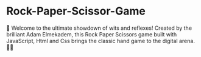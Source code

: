 # Rock-Paper-Scissor-Game
🙌 Welcome to the ultimate showdown of wits and reflexes! Created by the brilliant Adam Elmekadem, this Rock Paper Scissors game built with JavaScript, Html and Css brings the classic hand game to the digital arena. 🙌😎
